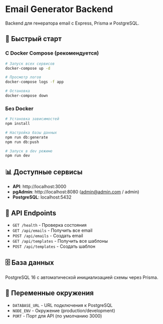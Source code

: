 # Email Generator Backend

Backend для генератора email с Express, Prisma и PostgreSQL.

## 🚀 Быстрый старт

### С Docker Compose (рекомендуется)

```bash
# Запуск всех сервисов
docker-compose up -d

# Просмотр логов
docker-compose logs -f app

# Остановка
docker-compose down
```

### Без Docker

```bash
# Установка зависимостей
npm install

# Настройка базы данных
npm run db:generate
npm run db:push

# Запуск в dev режиме
npm run dev
```

## 📊 Доступные сервисы

- **API**: http://localhost:3000
- **pgAdmin**: http://localhost:8080 (admin@admin.com / admin)
- **PostgreSQL**: localhost:5432

## 🔧 API Endpoints

- `GET /health` - Проверка состояния
- `GET /api/emails` - Получить все email
- `POST /api/emails` - Создать email
- `GET /api/templates` - Получить все шаблоны
- `POST /api/templates` - Создать шаблон

## 🗄️ База данных

PostgreSQL 16 с автоматической инициализацией схемы через Prisma.

## 🔐 Переменные окружения

- `DATABASE_URL` - URL подключения к PostgreSQL
- `NODE_ENV` - Окружение (production/development)
- `PORT` - Порт для API (по умолчанию 3000) 